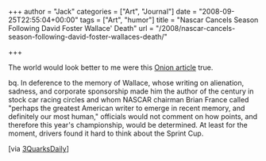 +++
author = "Jack"
categories = ["Art", "Journal"]
date = "2008-09-25T22:55:04+00:00"
tags = ["Art", "humor"]
title = "Nascar Cancels Season Following David Foster Wallace' Death"
url = "/2008/nascar-cancels-season-following-david-foster-wallaces-death/"

+++

<span class="drop_cap">T</span>he world would look better to me were this [Onion article][1] true.

bq. In deference to the memory of Wallace, whose writing on alienation, sadness, and corporate sponsorship made him the author of the century in stock car racing circles and whom NASCAR chairman Brian France called "perhaps the greatest American writer to emerge in recent memory, and definitely our most human," officials would not comment on how points, and therefore this year's championship, would be determined. At least for the moment, drivers found it hard to think about the Sprint Cup.

[via [3QuarksDaily][2]]

 [1]: http://www.theonion.com/content/news/nascar_cancels_remainder_of_season
 [2]: http://www.3quarksdaily.com/